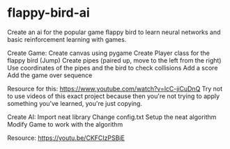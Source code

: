 # flappy-bird-ai
Create an ai for the popular game flappy bird to learn neural networks and basic reinforcement learning with games.

Create Game:
Create canvas using pygame
Create Player class for the flappy bird (Jump)
Create pipes (paired up, move to the left from the right)
Use coordinates of the pipes and the bird to check collisions
Add a score
Add the game over sequence

Resource for this: https://www.youtube.com/watch?v=lcC-jiCuDnQ
Try not to use videos of this exact project because then you're not trying to apply something you've learned, you're just copying.

Create AI:
Import neat library
Change config.txt
Setup the neat algorithm
Modify Game to work with the algorithm

Resource: https://youtu.be/CKFCIzPSBjE

